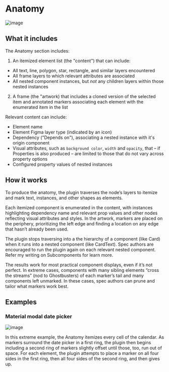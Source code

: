 # Anatomy

![image](https://github.com/EightShapes/specs-plugin/assets/1165904/6371108a-b40f-4823-90d7-ce64dcd7989f)

## What it includes

The Anatomy section includes:

1. An itemized element list (the "content") that can include:
  * All text, line, polygon, star, rectangle, and similar layers encountered
  * All frame layers to which relevant attributes are associated
  * All nested component instances, but _not_ any children layers within those nested instances
2. A frame (the "artwork) that includes a cloned version of the selected item and annotated markers associating each element with the enumerated item in the list

Relevant content can include:
* Element name
* Element Figma layer type (indicated by an icon)
* Dependency ("Depends on"), associating a nested instance with it's origin component
* Visual attributes, such as `background color`, `width` and `opacity`, that – if Properties is also produced – are limited to those that do not vary across property options
* Configured property values of nested instances

## How it works

To produce the anatomy, the plugin traverses the node’s layers to itemize and mark text, instances, and other shapes as elements.

Each itemized component is enumerated in the content, with instances highlighting dependency name and relevant prop values and other nodes reflecting visual attributes and styles. In the artwork, markers are placed on the periphery, prioritizing the left edge and finding a location on any edge that hasn’t already been used.

The plugin stops traversing into a the hierarchy of a component (like Card) when it runs into a nested component (like CardText). Spec authors are encouraged to run the plugin again on each relevant nested component. Refer my writing on Subcomponents for learn more.

The results work for most practical component displays, even if it’s not perfect. In extreme cases, components with many sibling elements “cross the streams” (nod to Ghostbusters) of each marker’s tail and many components left unmarked. In these cases, spec authors can prune and tailor what markers work best.

## Examples

### Material modal date picker

![image](https://github.com/EightShapes/specs-plugin/assets/1165904/81ff8fd9-6438-4297-b767-7dab7aa1291f)

In this extreme example, the Anatomy itemizes every cell of the calendar. As markers surround the date picker in a first ring, the plugin then begins including a second ring of markers slightly offset until those, too, run out of space. For each element, the plugin attempts to place a marker on all four sides in the first ring, then all four sides of the second ring, and then gives up.

